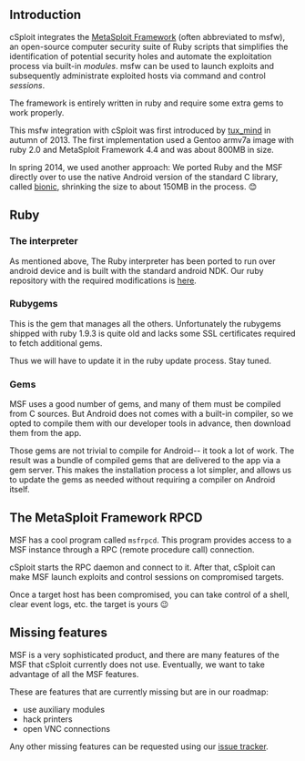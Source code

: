 ## Introduction
cSploit integrates the [MetaSploit Framework](http://www.metasploit.com) (often abbreviated to msfw), an open-source computer security suite of Ruby scripts that simplifies the identification of potential security holes and automate the exploitation process via built-in *modules*.  msfw can be used to launch exploits and subsequently administrate exploited hosts via command and control *sessions*.

The framework is entirely written in ruby and require some extra gems to work properly.

This msfw integration with cSploit was first introduced by [tux_mind](https://github.com/tux-mind) in autumn of 2013.  The first implementation used a Gentoo armv7a image with ruby 2.0 and MetaSploit Framework 4.4 and was about 800MB in size.

In spring 2014, we used another approach:  We ported Ruby and the MSF directly over to use the native Android version of the standard C library, called [bionic](https://en.wikipedia.org/wiki/Bionic_(software)), shrinking the size to about 150MB in the process. :blush:


## Ruby
### The interpreter
As mentioned above, The Ruby interpreter has been ported to run over android device and is built with the standard android NDK.   Our ruby repository with the required modifications is [here](https://github.com/tux-mind/ruby/tree/ruby_1_9_3).

### Rubygems
This is the gem that manages all the others.  Unfortunately the rubygems shipped with ruby 1.9.3 is quite old and lacks some SSL certificates required to fetch additional gems.

Thus we will have to update it in the ruby update process.  Stay tuned.

### Gems
MSF uses a good number of gems, and many of them must be compiled from C sources.  But Android does not comes with a built-in compiler, so we opted to compile them with our developer tools in advance, then download them from the app.

Those gems are not trivial to compile for Android-- it took a lot of work.  The result was a bundle of compiled gems that are delivered to the app via a gem server.  This makes the installation process a lot simpler, and allows us to update the gems as needed without requiring a compiler on Android itself.

## The MetaSploit Framework RPCD
MSF has a cool program called `msfrpcd`.  This program provides access to a MSF instance through a RPC (remote procedure call) connection.

cSploit starts the RPC daemon and connect to it.  After that, cSploit can make MSF launch exploits and control sessions on compromised targets.

Once a target host has been compromised, you can take control of a shell, clear event logs, etc. the target is yours :wink:

## Missing features
MSF is a very sophisticated product, and there are many features of the MSF that cSploit currently does not use.  Eventually, we want to take advantage of all the MSF features.

These are features that are currently missing but are in our roadmap:

  - use auxiliary modules
  - hack printers
  - open VNC connections

Any other missing features can be requested using our [issue tracker](https://github.com/cSploit/android/issues).